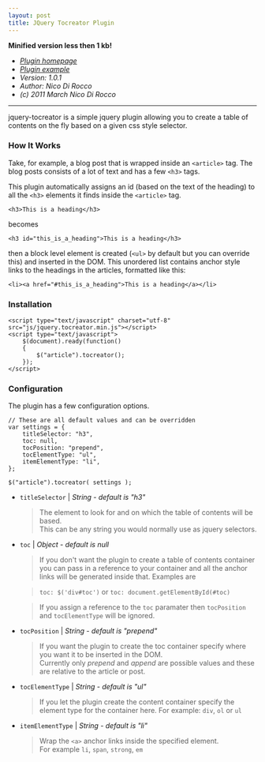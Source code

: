 ```yaml
---
layout: post
title: JQuery Tocreator Plugin
---
```


**Minified version less then 1 kb!**

- *[Plugin homepage][plugin_homepage]*
- *[Plugin example][plugin_example]*
- *Version: 1.0.1*
- *Author: Nico Di Rocco*
- *(c) 2011 March Nico Di Rocco*

- - - 

jquery-tocreator is a simple jquery plugin allowing you to create a table of
contents on the fly based on a given css style selector.

### How It Works

Take, for example, a blog post that is wrapped inside an `<article>` tag. The
blog posts consists of a lot of text and has a few `<h3>` tags.
	
This plugin automatically assigns an id (based on the text of the heading) to
all the `<h3>` elements it finds inside the `<article>` tag.
	
	<h3>This is a heading</h3>

becomes

	<h3 id="this_is_a_heading">This is a heading</h3>

then a block level element is created (`<ul>` by default but you can override
this) and inserted in the DOM. This unordered list contains anchor style links
to the headings in the articles, formatted like this:

	<li><a href="#this_is_a_heading">This is a heading</a></li>


### Installation

	<script type="text/javascript" charset="utf-8" src="js/jquery.tocreator.min.js"></script>
	<script type="text/javascript">
		$(document).ready(function()
		{
			$("article").tocreator();
		});
	</script>

### Configuration

The plugin has a few configuration options.

	// These are all default values and can be overridden
	var settings = {
		titleSelector: "h3",
		toc: null,
		tocPosition: "prepend",
		tocElementType: "ul",
		itemElementType: "li",
	};
	
	$("article").tocreator( settings );

- `titleSelector` | *String - default is "h3"*


	> The element to look for and on which the table of contents will be based.  
	This can be any string you would normally use as jquery selectors.



- `toc` | *Object - default is null*

	> If you don't want the plugin to create a table of contents container you can pass in a reference to your container and all the anchor links will be generated inside that. Examples are
		
	> `toc: $('div#toc')` or `toc: document.getElementById(#toc)`
	
	> If you assign a reference to the `toc` paramater then `tocPosition` and `tocElementType` will be ignored.



- `tocPosition` | *String - default is "prepend"*

	> If you want the plugin to create the toc container specify where you want it to be inserted in the DOM.  
	> Currently only *prepend* and *append* are possible values and these are relative to the article or post.  
	  


- `tocElementType` | *String - default is "ul"*

	> If you let the plugin create the content container specify the element type for the container here. For example: `div`, `ol` or `ul`  
	  
	
	
- `itemElementType` | *String - default is "li"*

	> Wrap the `<a>` anchor links inside the specified element.  
	> For example `li`, `span`, `strong`, `em`


[plugin_homepage]: http://casadirocco.nl/2011/04/10/jquery-tocreator-plugin/
[plugin_example]: http://content.casadirocco.nl/projects/jquery-tocreator/example.html
